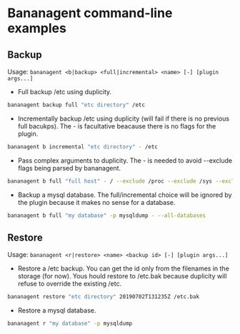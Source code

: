 # Bananagent command-line examples

## Backup

Usage: `bananagent <b|backup> <full|incremental> <name> [-] [plugin args...]`

* Full backup /etc using duplicity.

```bash
bananagent backup full "etc directory" /etc
```

* Incrementally backup /etc using duplicity (will fail if there is no previous full bacukps). The - is facultative beacause there is no flags for the plugin.

```bash
bananagent b incremental "etc directory" - /etc
```

* Pass complex arguments to duplicity. The - is needed to avoid --exclude flags being parsed by bananagent.

```bash
bananagent b full "full host" - / --exclude /proc --exclude /sys --exclude /dev --exclude /tmp
```

* Backup a mysql database. The full/incremental choice will be ignored by the plugin because it makes no sense for a database.

```bash
bananagent b full "my database" -p mysqldump - --all-databases
```

## Restore

Usage: `bananagent <r|restore> <name> <backup id> [-] [plugin args...]`

* Restore a /etc backup. You can get the id only from the filenames in the storage (for now). Yous hould restore to /etc.bak because duplicity will refuse to override the existing /etc.

```bash
bananagent restore "etc directory" 20190702T131235Z /etc.bak
```

* Restore a mysql database.

```bash
bananagent r "my database" -p mysqldump
```
